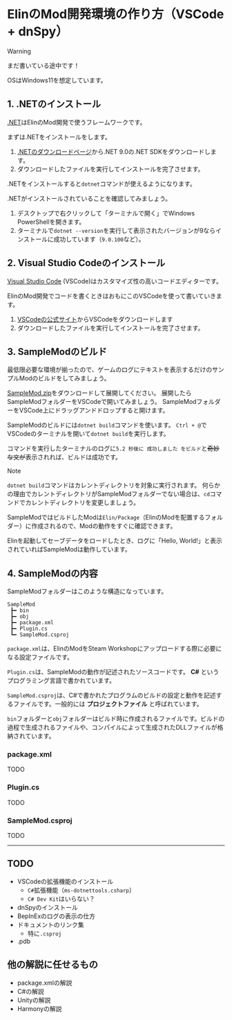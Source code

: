 # ElinのMod開発環境の作り方（VSCode + dnSpy）

> [!WARNING]
> まだ書いている途中です！

OSはWindows11を想定しています。

## 1. .NETのインストール

[.NET](https://dotnet.microsoft.com)はElinのMod開発で使うフレームワークです。

まずは.NETをインストールをします。

1. [.NETのダウンロードページ](https://dotnet.microsoft.com/ja-jp/download)から.NET 9.0の.NET SDKをダウンロードします。
2. ダウンロードしたファイルを実行してインストールを完了させます。

.NETをインストールすると`dotnet`コマンドが使えるようになります。

.NETがインストールされていることを確認してみましょう。

1. デスクトップで右クリックして「ターミナルで開く」でWindows PowerShellを開きます。
2. ターミナルで`dotnet --version`を実行して表示されたバージョンが9ならインストールに成功しています（`9.0.100`など）。

## 2. Visual Studio Codeのインストール

[Visual Studio Code](https://code.visualstudio.com/) (VSCode)はカスタマイズ性の高いコードエディターです。
 
 ElinのMod開発でコードを書くときはおもにこのVSCodeを使って書いていきます。

1. [VSCodeの公式サイト](https://code.visualstudio.com/)からVSCodeをダウンロードします
2. ダウンロードしたファイルを実行してインストールを完了させます。

## 3. SampleModのビルド

最低限必要な環境が揃ったので、ゲームのログにテキストを表示するだけのサンプルModのビルドをしてみましょう。

[SampleMod.zip](https://github.com/soeklgb/elin-mod-dev-setup/raw/refs/heads/main/SampleMod.zip)をダウンロードして展開してください。
展開したらSampleModフォルダーをVSCodeで開いてみましょう。
SampleModフォルダーをVSCode上にドラッグアンドドロップすると開けます。

SampleModのビルドには`dotnet build`コマンドを使います。
`Ctrl + @`でVSCodeのターミナルを開いて`dotnet build`を実行します。

コマンドを実行したターミナルのログに`5.2 秒後に 成功しました をビルド`と~~奇妙な文が~~表示されれば、ビルドは成功です。

> [!NOTE]
> `dotnet build`コマンドはカレントディレクトリを対象に実行されます。
> 何らかの理由でカレントディレクトリがSampleModフォルダーでない場合は、`cd`コマンドでカレントディレクトリを変更しましょう。

SampleModではビルドしたModは`Elin/Package`（ElinのModを配置するフォルダー）に作成されるので、Modの動作をすぐに確認できます。

Elinを起動してセーブデータをロードしたとき、ログに「Hello, World!」と表示されていればSampleModは動作しています。

## 4. SampleModの内容

SampleModフォルダーはこのような構造になっています。

```
SampleMod
 ┣━ bin
 ┣━ obj
 ┣━ package.xml
 ┣━ Plugin.cs
 ┗━ SampleMod.csproj
```

`package.xml`は、ElinのModをSteam Workshopにアップロードする際に必要になる設定ファイルです。

`Plugin.cs`は、SampleModの動作が記述されたソースコードです。 **C#** というプログラミング言語で書かれています。

`SampleMod.csproj`は、C#で書かれたプログラムのビルドの設定と動作を記述するファイルです。一般的には **プロジェクトファイル** と呼ばれています。

`bin`フォルダーと`obj`フォルダーはビルド時に作成されるファイルです。ビルドの過程で生成されるファイルや、コンパイルによって生成されたDLLファイルが格納されています。

### package.xml

TODO

### Plugin.cs

TODO

### SampleMod.csproj

TODO

---

## TODO

- VSCodeの拡張機能のインストール
  - `C#`拡張機能（`ms-dotnettools.csharp`）
  - `C# Dev Kit`はいらない？
- dnSpyのインストール
- BepInExのログの表示の仕方
- ドキュメントのリンク集
  - 特に`.csproj`
- .pdb

## 他の解説に任せるもの

- package.xmlの解説
- C#の解説
- Unityの解説
- Harmonyの解説

